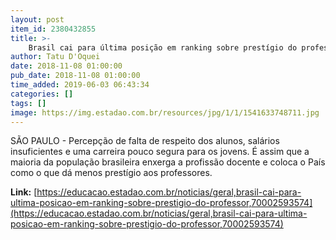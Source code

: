 ```yaml
---
layout: post
item_id: 2380432855
title: >-
    Brasil cai para última posição em ranking sobre prestígio do professor
author: Tatu D'Oquei
date: 2018-11-08 01:00:00
pub_date: 2018-11-08 01:00:00
time_added: 2019-06-03 06:43:34
categories: []
tags: []
image: https://img.estadao.com.br/resources/jpg/1/1/1541633748711.jpg
---
```


SÃO PAULO - Percepção de falta de respeito dos alunos, salários insuficientes e uma carreira pouco segura para os jovens. É assim que a maioria da população brasileira enxerga a profissão docente e coloca o País como o que dá menos prestígio aos professores.

**Link:** [https://educacao.estadao.com.br/noticias/geral,brasil-cai-para-ultima-posicao-em-ranking-sobre-prestigio-do-professor,70002593574](https://educacao.estadao.com.br/noticias/geral,brasil-cai-para-ultima-posicao-em-ranking-sobre-prestigio-do-professor,70002593574)

